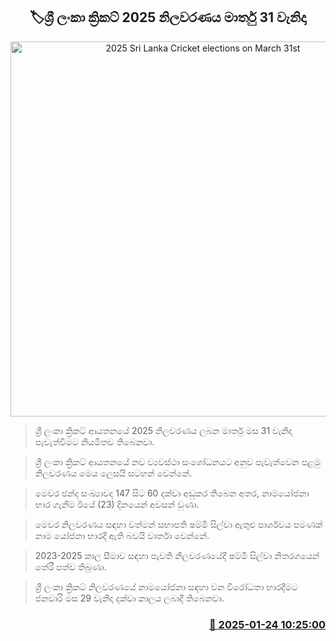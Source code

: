 <p align='center'><b><h2 align='center' title='2025 Sri Lanka Cricket elections on March 31st'>🏷ශ්‍රී ලංකා ක්‍රිකට් 2025 නිලවරණය මාර්තු 31 වැනිදා</h2></b></p>
<p align='center'><img src='https://helakuru.sgp1.cdn.digitaloceanspaces.com/esana/images/lib/srilanka-cricket-office-h.jpg' width='600' alt='2025 Sri Lanka Cricket elections on March 31st'></p>

> ශ්‍රී ලංකා ක්‍රිකට් ආයතනයේ 2025 නිලවරණය ලබන මාර්තු මස 31 වැනිදා පැවැත්වීමට නියමිතව තිබෙනවා.

> ශ්‍රී ලංකා ක්‍රිකට් ආයතනයේ නව ව්‍යවස්ථා සංශෝධනයට අනුව පැවැත්වෙන පළමු නිලවරණය මෙය ලෙසයි සටහන් වෙන්නේ.

> මෙවර ඡන්ද සංඛ්‍යාවද 147 සිට 60 දක්වා අඩුකර තිබෙන අතර, නාමයෝජනා භාර ගැනීම ඊයේ (23) දිනයෙන් අවසන් වුණා.

> මෙවර නිලවරණය සඳහා වත්මන් සභාපති ෂම්මි සිල්වා ඇතුළු පාර්ශවය පමණක් නාම යෝජනා භාරදී ඇති බවයි වාර්තා වෙන්නේ.

> 2023-2025 කාල සීමාව සඳහා පැවති නිලවරණයේදී ​ෂම්මි සිල්වා නිතරගයෙන් තේරී පත්ව තිබුණා.

> ශ්‍රී ලංකා ක්‍රිකට් නිලවරණයේ නාමයෝජනා සඳහා වන විරෝධතා භාරදීමට ජනවාරි මස 29 වැනිදා දක්වා කාල​ය ලබාදී තිබෙනවා.



<h3 align='right'><a href='https://www.helakuru.lk/esana/p/106844/'>📅 2025-01-24 10:25:00</a></h3>
